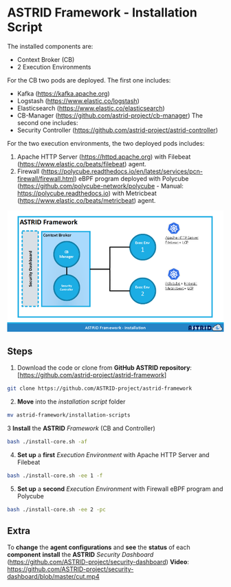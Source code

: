 # ASTRID Framework - Installation Script

The installed components are:
- Context Broker (CB)
- 2 Execution Environments

For the CB two pods are deployed. The first one includes: 
- Kafka (https://kafka.apache.org)
- Logstash (https://www.elastic.co/logstash)
- Elasticsearch (https://www.elastic.co/elasticsearch)
- CB-Manager (https://github.com/astrid-project/cb-manager)
The second one includes:
- Security Controller (https://github.com/astrid-project/astrid-controller)

For the two execution environments, the two deployed pods includes:
1. Apache HTTP Server (https://httpd.apache.org) with Filebeat (https://www.elastic.co/beats/filebeat) agent.
2. Firewall (https://polycube.readthedocs.io/en/latest/services/pcn-firewall/firewall.html) eBPF program deployed with Polycube (https://github.com/polycube-network/polycube - Manual: https://polycube.readthedocs.io) with Metricbeat (https://www.elastic.co/beats/metricbeat) agent.

![Framework](video/desc.png "Framework")

## Steps

1. Download the code or clone from __GitHub ASTRID repository__: [https://github.com/astrid-project/astrid-framework]
```bash
git clone https://github.com/ASTRID-project/astrid-framework
```

2. __Move__ into the _installation script_ folder
```bash
mv astrid-framework/installation-scripts
```

3 __Install__ the __ASTRID__ _Framework_ (CB and Controller)
```bash
bash ./install-core.sh -af 
```

4. __Set up__ a __first__ _Execution Environment_ with Apache HTTP Server and Filebeat
```bash
bash ./install-core.sh -ee 1 -f 
```

5. __Set up__ a __second__ _Execution Environment_ with Firewall eBPF program and Polycube
```bash
bash ./install-core.sh -ee 2 -pc
```

## Extra

To __change__ the __agent configurations__ and __see__ the __status__ of each __component__ __install__ the __ASTRID__ _Security Dashboard_ (https://github.com/ASTRID-project/security-dashboard) __Video__: https://github.com/ASTRID-project/security-dashboard/blob/master/cut.mp4
